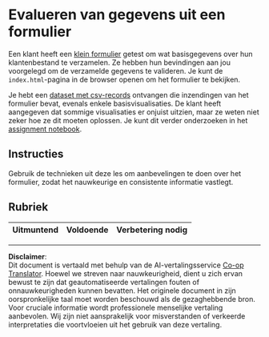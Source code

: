 <!--
CO_OP_TRANSLATOR_METADATA:
{
  "original_hash": "f9d5a7275e046223fa6474477674b810",
  "translation_date": "2025-08-28T15:21:41+00:00",
  "source_file": "2-Working-With-Data/08-data-preparation/assignment.md",
  "language_code": "nl"
}
-->
# Evalueren van gegevens uit een formulier

Een klant heeft een [klein formulier](../../../../2-Working-With-Data/08-data-preparation/index.html) getest om wat basisgegevens over hun klantenbestand te verzamelen. Ze hebben hun bevindingen aan jou voorgelegd om de verzamelde gegevens te valideren. Je kunt de `index.html`-pagina in de browser openen om het formulier te bekijken.

Je hebt een [dataset met csv-records](../../../../data/form.csv) ontvangen die inzendingen van het formulier bevat, evenals enkele basisvisualisaties. De klant heeft aangegeven dat sommige visualisaties er onjuist uitzien, maar ze weten niet zeker hoe ze dit moeten oplossen. Je kunt dit verder onderzoeken in het [assignment notebook](assignment.ipynb).

## Instructies

Gebruik de technieken uit deze les om aanbevelingen te doen over het formulier, zodat het nauwkeurige en consistente informatie vastlegt.

## Rubriek

Uitmuntend | Voldoende | Verbetering nodig
--- | --- | ---

---

**Disclaimer**:  
Dit document is vertaald met behulp van de AI-vertalingsservice [Co-op Translator](https://github.com/Azure/co-op-translator). Hoewel we streven naar nauwkeurigheid, dient u zich ervan bewust te zijn dat geautomatiseerde vertalingen fouten of onnauwkeurigheden kunnen bevatten. Het originele document in zijn oorspronkelijke taal moet worden beschouwd als de gezaghebbende bron. Voor cruciale informatie wordt professionele menselijke vertaling aanbevolen. Wij zijn niet aansprakelijk voor misverstanden of verkeerde interpretaties die voortvloeien uit het gebruik van deze vertaling.